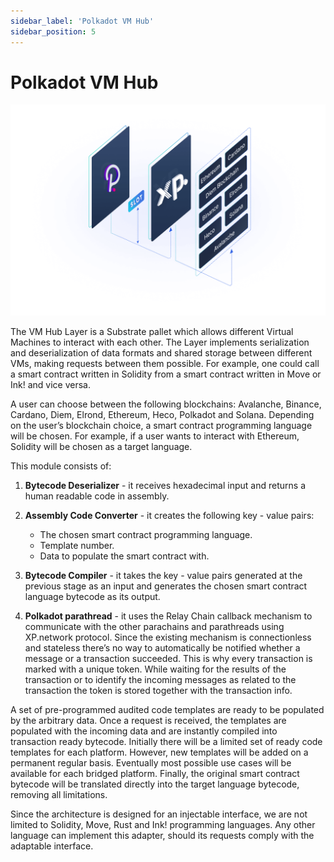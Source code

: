 ```yaml
---
sidebar_label: 'Polkadot VM Hub'
sidebar_position: 5
---
```


# Polkadot VM Hub

![Polkadot VM Hub](../../static/img/68.Polkadot.png)

The VM Hub Layer is a Substrate pallet which allows different Virtual Machines to interact with each other. The Layer implements serialization and deserialization of data formats and shared storage between different VMs, making requests between them possible. For example, one could call a smart contract written in Solidity from a smart contract written in Move or Ink! and vice versa.

A user can choose between the following blockchains: Avalanche, Binance, Cardano, Diem, Elrond, Ethereum, Heco, Polkadot and Solana. Depending on the user’s blockchain choice, a smart contract programming language will be chosen. For example, if a user wants to interact with Ethereum, Solidity will be chosen as a target language.

This module consists of:

1. **Bytecode Deserializer** - it receives hexadecimal input and returns a human readable code in assembly.
   
2. **Assembly Code Converter** - it  creates the following key - value pairs:
   * The chosen smart contract programming language.
   * Template number.
   * Data to populate the smart contract with.
  
3. **Bytecode Compiler** - it takes the key - value pairs generated at the previous stage as an input and generates the chosen smart contract language bytecode as its output.
   
4. **Polkadot parathread** - it uses the Relay Chain callback mechanism to communicate with the other parachains and parathreads using XP.network protocol. Since the existing mechanism is connectionless and stateless there’s no way to automatically be notified whether a message or a transaction succeeded. This is why every transaction is marked with a unique token. While waiting for the results of the transaction or to identify the incoming messages as related to the transaction the token is stored together with the transaction info.

A set of pre-programmed audited code templates are ready to be populated by the arbitrary data. Once a request is received, the templates are populated with the incoming data and are instantly compiled into transaction ready bytecode. Initially there will be a limited set of ready code templates for each platform. However, new templates will be added on a permanent regular basis. Eventually most possible use cases will be available for each bridged platform. Finally, the original smart contract bytecode will be translated directly into the target language bytecode, removing all limitations.

Since the architecture is designed for an injectable interface, we are not limited to Solidity, Move, Rust and Ink! programming languages. Any other language can implement this adapter, should its requests comply with the adaptable interface.